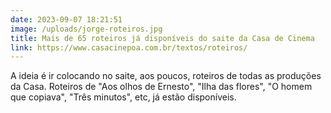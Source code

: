```yaml
---
date: 2023-09-07 18:21:51
image: /uploads/jorge-roteiros.jpg
title: Mais de 65 roteiros já disponíveis do saite da Casa de Cinema
link: https://www.casacinepoa.com.br/textos/roteiros/
---
```

A﻿ ideia é ir colocando no saite, aos poucos, roteiros de todas as produções da Casa. Roteiros de "Aos olhos de Ernesto", "Ilha das flores", "O homem que copiava", "Três minutos", etc, já estão disponíveis.